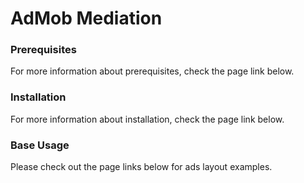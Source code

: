 # AdMob Mediation

### Prerequisites <a href="prerequisites" id="prerequisites"></a>

For more information about prerequisites, check the page link below.

<link-component title="Prerequisites" link="../admob-mediation/prerequisites/"/>


### Installation

For more information about installation, check the page link below.

<link-component title="Installation" link="../admob-mediation/installation/"/>


### Base Usage

Please check out the page links below for ads layout examples.

<link-component title="Native Ad" link="../admob-mediation/basic-usage/native-ad/"/>

<link-component title="Supr.Ad" link="../admob-mediation/basic-usage/supr.ad/"/>

<link-component title="Banner Ad" link="../admob-mediation/basic-usage/banner-ad/"/>



